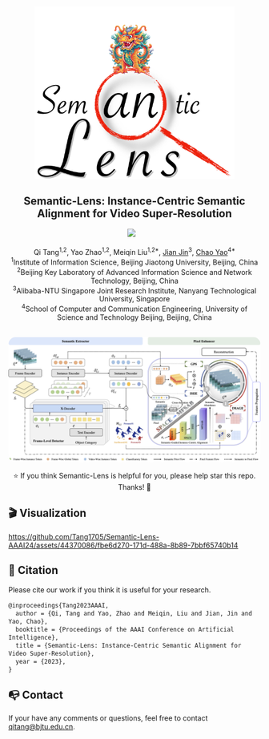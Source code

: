 
<p align="center">
    <img src="assets/icon.png" width="400">
</p>

<h2 align="center">Semantic-Lens: Instance-Centric Semantic Alignment for Video Super-Resolution</h2>

<div align="center">
 <a href='https://arxiv.org/abs/2312.07823'><img src='https://img.shields.io/badge/arXiv-2312.07823-B31B1B.svg'></a> &nbsp;&nbsp;
</div>

<br>

<div align="center">
<span >Qi Tang<sup>1,2</sup>, Yao Zhao<sup>1,2</sup>, Meiqin Liu<sup>1,2*</sup>, <a href="https://jianjin008.github.io">Jian Jin</a><sup>3</sup>, <a href="https://yaochao1986.github.io">Chao Yao</a><sup>4*</sup></span></div>

<div align="center">
<sup>1</sup>Institute of Information Science, Beijing Jiaotong University, Beijing, China<br>
<sup>2</sup>Beijing Key Laboratory of Advanced Information Science and Network Technology, Beijing, China<br>
<sup>3</sup>Alibaba-NTU Singapore Joint Research Institute, Nanyang Technological University, Singapore<br>
<sup>4</sup>School of Computer and Communication Engineering, University of Science and Technology Beijing, Beijing, China
</div>

<br>

<p align="center">
    <img src="assets/framework.png" style="border-radius: 15px">
</p>

<div align="center">
⭐ If you think Semantic-Lens is helpful for you, please help star this repo. Thanks! 🤗
</div>

## 🎬 Visualization

https://github.com/Tang1705/Semantic-Lens-AAAI24/assets/44370086/fbe6d270-171d-488a-8b89-7bbf65740b14

## 📎 Citation

Please cite our work if you think it is useful for your research.

```
@inproceedings{Tang2023AAAI,
  author = {Qi, Tang and Yao, Zhao and Meiqin, Liu and Jian, Jin and Yao, Chao},
  booktitle = {Proceedings of the AAAI Conference on Artificial Intelligence},
  title = {Semantic-Lens: Instance-Centric Semantic Alignment for Video Super-Resolution},
  year = {2023},
}
```

## 📭 Contact

If your have any comments or questions, feel free to contact qitang@bjtu.edu.cn.
